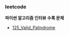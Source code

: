 ### leetcode
**파이썬 알고리즘 인터뷰 수록 문제**
- [125_Valid_Palindrome](./125_Valid_Palindrome/125_Valid_Palindrome.md)